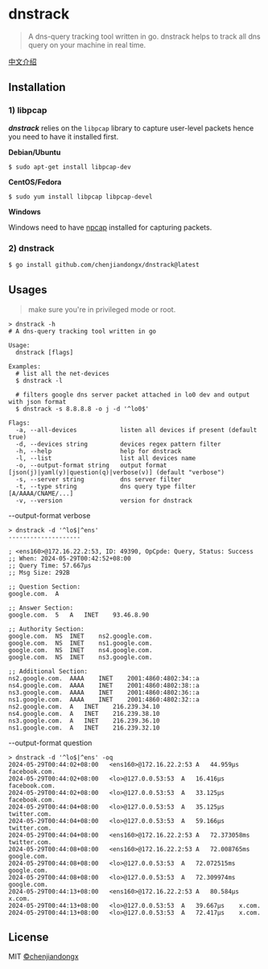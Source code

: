 # dnstrack

> A dns-query tracking tool written in go. dnstrack helps to track all dns query on your machine in real time.

[中文介绍](./README-CN.md)

## Installation

### 1) libpcap

***dnstrack*** relies on the `libpcap` library to capture user-level packets hence you need to have it installed first.

**Debian/Ubuntu**
```shell
$ sudo apt-get install libpcap-dev
```

**CentOS/Fedora**
```shell
$ sudo yum install libpcap libpcap-devel
```

**Windows**

Windows need to have [npcap](https://nmap.org/npcap/) installed for capturing packets.

### 2) dnstrack

```bash
$ go install github.com/chenjiandongx/dnstrack@latest
```

## Usages

> make sure you're in privileged mode or root.

```shell
> dnstrack -h
# A dns-query tracking tool written in go

Usage:
  dnstrack [flags]

Examples:
  # list all the net-devices
  $ dnstrack -l

  # filters google dns server packet attached in lo0 dev and output with json format
  $ dnstrack -s 8.8.8.8 -o j -d '^lo0$'

Flags:
  -a, --all-devices            listen all devices if present (default true)
  -d, --devices string         devices regex pattern filter
  -h, --help                   help for dnstrack
  -l, --list                   list all devices name
  -o, --output-format string   output format [json(j)|yaml(y)|question(q)|verbose(v)] (default "verbose")
  -s, --server string          dns server filter
  -t, --type string            dns query type filter [A/AAAA/CNAME/...]
  -v, --version                version for dnstrack
```

--output-format verbose
```shell
> dnstrack -d '^lo$|^ens'
--------------------

; <ens160>@172.16.22.2:53, ID: 49390, OpCpde: Query, Status: Success
;; When: 2024-05-29T00:42:52+08:00
;; Query Time: 57.667µs
;; Msg Size: 292B

;; Question Section:
google.com.	 A

;; Answer Section:
google.com.	 5	 A	 INET	 93.46.8.90

;; Authority Section:
google.com.	 NS	 INET	 ns2.google.com.
google.com.	 NS	 INET	 ns1.google.com.
google.com.	 NS	 INET	 ns4.google.com.
google.com.	 NS	 INET	 ns3.google.com.

;; Additional Section:
ns2.google.com.	 AAAA	 INET	 2001:4860:4802:34::a
ns4.google.com.	 AAAA	 INET	 2001:4860:4802:38::a
ns3.google.com.	 AAAA	 INET	 2001:4860:4802:36::a
ns1.google.com.	 AAAA	 INET	 2001:4860:4802:32::a
ns2.google.com.	 A	 INET	 216.239.34.10
ns4.google.com.	 A	 INET	 216.239.38.10
ns3.google.com.	 A	 INET	 216.239.36.10
ns1.google.com.	 A	 INET	 216.239.32.10
```

--output-format question
```shell
> dnstrack -d '^lo$|^ens' -oq
2024-05-29T00:44:02+08:00	<ens160>@172.16.22.2:53	A	44.959µs	facebook.com.
2024-05-29T00:44:02+08:00	<lo>@127.0.0.53:53	A	16.416µs	facebook.com.
2024-05-29T00:44:02+08:00	<lo>@127.0.0.53:53	A	33.125µs	facebook.com.
2024-05-29T00:44:04+08:00	<lo>@127.0.0.53:53	A	35.125µs	twitter.com.
2024-05-29T00:44:04+08:00	<lo>@127.0.0.53:53	A	59.166µs	twitter.com.
2024-05-29T00:44:04+08:00	<ens160>@172.16.22.2:53	A	72.373058ms	twitter.com.
2024-05-29T00:44:08+08:00	<ens160>@172.16.22.2:53	A	72.008765ms	google.com.
2024-05-29T00:44:08+08:00	<lo>@127.0.0.53:53	A	72.072515ms	google.com.
2024-05-29T00:44:08+08:00	<lo>@127.0.0.53:53	A	72.309974ms	google.com.
2024-05-29T00:44:13+08:00	<ens160>@172.16.22.2:53	A	80.584µs	x.com.
2024-05-29T00:44:13+08:00	<lo>@127.0.0.53:53	A	39.667µs	x.com.
2024-05-29T00:44:13+08:00	<lo>@127.0.0.53:53	A	72.417µs	x.com.
```

## License

MIT [©chenjiandongx](https://github.com/chenjiandongx)
